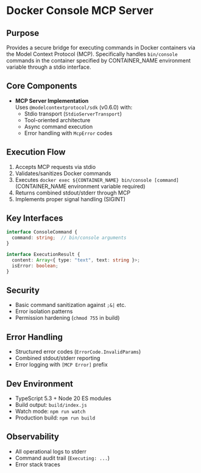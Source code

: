# Docker Console MCP Server

## Purpose
Provides a secure bridge for executing commands in Docker containers via the Model Context Protocol (MCP). Specifically handles `bin/console` commands in the container specified by CONTAINER_NAME environment variable through a stdio interface.

## Core Components
- **MCP Server Implementation**  
  Uses `@modelcontextprotocol/sdk` (v0.6.0) with:
  - Stdio transport (`StdioServerTransport`)
  - Tool-oriented architecture
  - Async command execution
  - Error handling with `McpError` codes

## Execution Flow
1. Accepts MCP requests via stdio
2. Validates/sanitizes Docker commands
3. Executes `docker exec ${CONTAINER_NAME} bin/console [command]` (CONTAINER_NAME environment variable required)
4. Returns combined stdout/stderr through MCP
5. Implements proper signal handling (SIGINT)

## Key Interfaces
```typescript
interface ConsoleCommand {
  command: string;  // bin/console arguments
}

interface ExecutionResult {
  content: Array<{ type: "text", text: string }>;
  isError: boolean;
}
```

## Security
- Basic command sanitization against `;&|` etc.
- Error isolation patterns
- Permission hardening (`chmod 755` in build)

## Error Handling
- Structured error codes (`ErrorCode.InvalidParams`)
- Combined stdout/stderr reporting
- Error logging with `[MCP Error]` prefix

## Dev Environment
- TypeScript 5.3 + Node 20 ES modules
- Build output: `build/index.js`
- Watch mode: `npm run watch`
- Production build: `npm run build`

## Observability
- All operational logs to stderr
- Command audit trail (`Executing: ...`)
- Error stack traces
